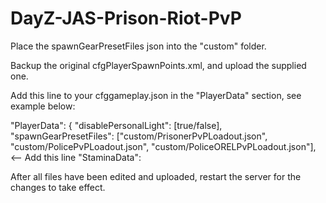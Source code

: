 # DayZ-JAS-Prison-Riot-PvP

Place the spawnGearPresetFiles json into the "custom" folder.

Backup the original cfgPlayerSpawnPoints.xml, and upload the supplied one.

Add this line to your cfggameplay.json in the "PlayerData" section, see example below:


"PlayerData":
	{
 		"disablePersonalLight": [true/false],
 		"spawnGearPresetFiles": ["custom/PrisonerPvPLoadout.json", "custom/PolicePvPLoadout.json", "custom/PoliceORELPvPLoadout.json"],   <-- Add this line
 		"StaminaData":


After all files have been edited and uploaded, restart the server for the changes to take effect.
